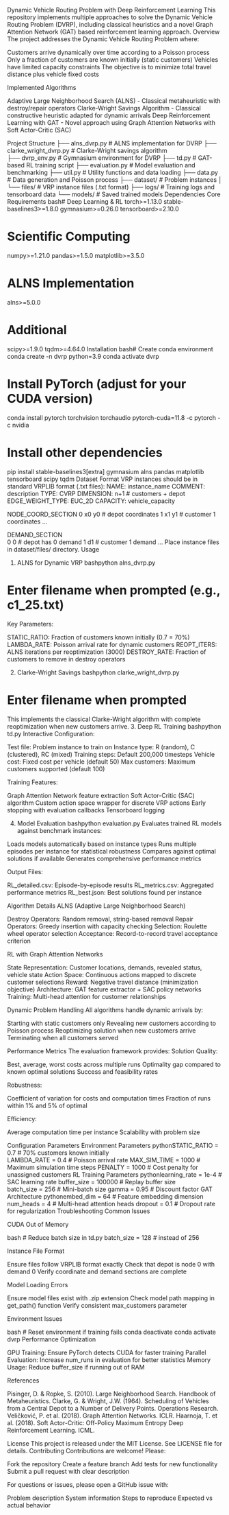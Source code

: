 Dynamic Vehicle Routing Problem with Deep Reinforcement Learning
This repository implements multiple approaches to solve the Dynamic Vehicle Routing Problem (DVRP), including classical heuristics and a novel Graph Attention Network (GAT) based reinforcement learning approach.
Overview
The project addresses the Dynamic Vehicle Routing Problem where:

Customers arrive dynamically over time according to a Poisson process
Only a fraction of customers are known initially (static customers)
Vehicles have limited capacity constraints
The objective is to minimize total travel distance plus vehicle fixed costs

Implemented Algorithms

Adaptive Large Neighborhood Search (ALNS) - Classical metaheuristic with destroy/repair operators
Clarke-Wright Savings Algorithm - Classical constructive heuristic adapted for dynamic arrivals
Deep Reinforcement Learning with GAT - Novel approach using Graph Attention Networks with Soft Actor-Critic (SAC)

Project Structure
├── alns_dvrp.py              # ALNS implementation for DVRP
├── clarke_wright_dvrp.py     # Clarke-Wright savings algorithm  
├── dvrp_env.py              # Gymnasium environment for DVRP
├── td.py                    # GAT-based RL training script
├── evaluation.py            # Model evaluation and benchmarking
├── util.py                  # Utility functions and data loading
├── data.py                  # Data generation and Poisson process
├── dataset/                 # Problem instances
│   └── files/              # VRP instance files (.txt format)
├── logs/                   # Training logs and tensorboard data
└── models/                 # Saved trained models
Dependencies
Core Requirements
bash# Deep Learning & RL
torch>=1.13.0
stable-baselines3>=1.8.0
gymnasium>=0.26.0
tensorboard>=2.10.0

# Scientific Computing
numpy>=1.21.0
pandas>=1.5.0
matplotlib>=3.5.0

# ALNS Implementation
alns>=5.0.0

# Additional
scipy>=1.9.0
tqdm>=4.64.0
Installation
bash# Create conda environment
conda create -n dvrp python=3.9
conda activate dvrp

# Install PyTorch (adjust for your CUDA version)
conda install pytorch torchvision torchaudio pytorch-cuda=11.8 -c pytorch -c nvidia

# Install other dependencies
pip install stable-baselines3[extra] gymnasium alns pandas matplotlib tensorboard scipy tqdm
Dataset Format
VRP instances should be in standard VRPLIB format (.txt files):
NAME: instance_name
COMMENT: description
TYPE: CVRP
DIMENSION: n+1  # customers + depot
EDGE_WEIGHT_TYPE: EUC_2D
CAPACITY: vehicle_capacity

NODE_COORD_SECTION
0 x0 y0    # depot coordinates
1 x1 y1    # customer 1 coordinates
...

DEMAND_SECTION  
0 0        # depot has 0 demand
1 d1       # customer 1 demand
...
Place instance files in dataset/files/ directory.
Usage
1. ALNS for Dynamic VRP
bashpython alns_dvrp.py
# Enter filename when prompted (e.g., c1_25.txt)
Key Parameters:

STATIC_RATIO: Fraction of customers known initially (0.7 = 70%)
LAMBDA_RATE: Poisson arrival rate for dynamic customers
REOPT_ITERS: ALNS iterations per reoptimization (3000)
DESTROY_RATE: Fraction of customers to remove in destroy operators

2. Clarke-Wright Savings
bashpython clarke_wright_dvrp.py
# Enter filename when prompted
This implements the classical Clarke-Wright algorithm with complete reoptimization when new customers arrive.
3. Deep RL Training
bashpython td.py
Interactive Configuration:

Test file: Problem instance to train on
Instance type: R (random), C (clustered), RC (mixed)
Training steps: Default 200,000 timesteps
Vehicle cost: Fixed cost per vehicle (default 50)
Max customers: Maximum customers supported (default 100)

Training Features:

Graph Attention Network feature extraction
Soft Actor-Critic (SAC) algorithm
Custom action space wrapper for discrete VRP actions
Early stopping with evaluation callbacks
Tensorboard logging

4. Model Evaluation
bashpython evaluation.py
Evaluates trained RL models against benchmark instances:

Loads models automatically based on instance types
Runs multiple episodes per instance for statistical robustness
Compares against optimal solutions if available
Generates comprehensive performance metrics

Output Files:

RL_detailed.csv: Episode-by-episode results
RL_metrics.csv: Aggregated performance metrics
RL_best.json: Best solutions found per instance

Algorithm Details
ALNS (Adaptive Large Neighborhood Search)

Destroy Operators: Random removal, string-based removal
Repair Operators: Greedy insertion with capacity checking
Selection: Roulette wheel operator selection
Acceptance: Record-to-record travel acceptance criterion

RL with Graph Attention Networks

State Representation: Customer locations, demands, revealed status, vehicle state
Action Space: Continuous actions mapped to discrete customer selections
Reward: Negative travel distance (minimization objective)
Architecture: GAT feature extractor + SAC policy networks
Training: Multi-head attention for customer relationships

Dynamic Problem Handling
All algorithms handle dynamic arrivals by:

Starting with static customers only
Revealing new customers according to Poisson process
Reoptimizing solution when new customers arrive
Terminating when all customers served

Performance Metrics
The evaluation framework provides:
Solution Quality:

Best, average, worst costs across multiple runs
Optimality gap compared to known optimal solutions
Success and feasibility rates

Robustness:

Coefficient of variation for costs and computation times
Fraction of runs within 1% and 5% of optimal

Efficiency:

Average computation time per instance
Scalability with problem size

Configuration Parameters
Environment Parameters
pythonSTATIC_RATIO = 0.7      # 70% customers known initially  
LAMBDA_RATE = 0.4       # Poisson arrival rate
MAX_SIM_TIME = 1000     # Maximum simulation time steps
PENALTY = 1000          # Cost penalty for unassigned customers
RL Training Parameters
pythonlearning_rate = 1e-4    # SAC learning rate
buffer_size = 100000    # Replay buffer size  
batch_size = 256        # Mini-batch size
gamma = 0.95           # Discount factor
GAT Architecture
pythonembed_dim = 64         # Feature embedding dimension
num_heads = 4          # Multi-head attention heads
dropout = 0.1          # Dropout rate for regularization
Troubleshooting
Common Issues

CUDA Out of Memory

bash   # Reduce batch size in td.py
   batch_size = 128  # instead of 256

Instance File Format

Ensure files follow VRPLIB format exactly
Check that depot is node 0 with demand 0
Verify coordinate and demand sections are complete


Model Loading Errors

Ensure model files exist with .zip extension
Check model path mapping in get_path() function
Verify consistent max_customers parameter


Environment Issues

bash   # Reset environment if training fails
   conda deactivate
   conda activate dvrp
Performance Optimization

GPU Training: Ensure PyTorch detects CUDA for faster training
Parallel Evaluation: Increase num_runs in evaluation for better statistics
Memory Usage: Reduce buffer_size if running out of RAM

References

Pisinger, D. & Ropke, S. (2010). Large Neighborhood Search. Handbook of Metaheuristics.
Clarke, G. & Wright, J.W. (1964). Scheduling of Vehicles from a Central Depot to a Number of Delivery Points. Operations Research.
Veličković, P. et al. (2018). Graph Attention Networks. ICLR.
Haarnoja, T. et al. (2018). Soft Actor-Critic: Off-Policy Maximum Entropy Deep Reinforcement Learning. ICML.

License
This project is released under the MIT License. See LICENSE file for details.
Contributing
Contributions are welcome! Please:

Fork the repository
Create a feature branch
Add tests for new functionality
Submit a pull request with clear description

For questions or issues, please open a GitHub issue with:

Problem description
System information
Steps to reproduce
Expected vs actual behavior

